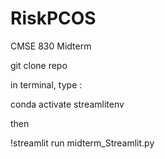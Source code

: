 # RiskPCOS
CMSE 830 Midterm

git clone repo

in terminal, type :

conda activate streamlitenv

then

!streamlit run midterm_Streamlit.py
